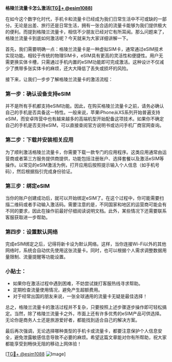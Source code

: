 **格陵兰流量卡怎么激活[[TG💪+ @esim1088](https://t.me/s/esim1088)]**

在如今这个数字化时代，手机卡和流量卡已经成为我们日常生活中不可或缺的一部分。无论是出差、旅行还是日常生活，拥有一张合适的流量卡能够为我们提供极大的便利。而提到格陵兰流量卡，相信不少朋友已经对它有所耳闻。那么问题来了，格陵兰流量卡到底如何激活呢？今天就来为大家详细讲解一下。

首先，我们需要明确一点：格陵兰流量卡是一种虚拟SIM卡，通常通过eSIM技术实现功能。相较于传统的物理SIM卡，eSIM具有更高的灵活性和便捷性。用户无需更换实体卡槽，只需通过手机内置的eSIM功能即可完成激活。这种设计不仅减少了携带多张实体卡的麻烦，还大大降低了丢失或损坏的风险。

接下来，让我们一步步了解格陵兰流量卡的激活流程：

### 第一步：确认设备支持eSIM
并不是所有手机都支持eSIM功能。因此，在购买格陵兰流量卡之前，请务必确认自己的手机是否具备这一特性。一般来说，苹果iPhone从XS系列开始普遍支持eSIM，而安卓阵营中也有越来越多的高端机型开始配备这项技术。如果你不确定自己的手机是否支持eSIM，可以直接查阅官方说明书或访问手机厂商官网查询。

### 第二步：下载并安装相关应用
为了顺利激活格陵兰流量卡，你需要下载一款专门的应用程序。这类应用通常由运营商或者第三方服务提供商提供，功能包括注册账户、选择套餐以及激活eSIM等操作。以常见的eSIM激活为例，打开应用后按照提示输入个人信息（如手机号码），然后根据指引完成身份验证。

### 第三步：绑定eSIM
当你的账户创建成功后，就可以开始绑定eSIM了。在这个过程中，你可能需要扫描二维码或者手动输入激活码。需要注意的是，不同国家和地区的运营商可能会有不同的要求，因此在操作前最好仔细阅读说明文档。此外，某些情况下还需要联系客服获取进一步帮助。

### 第四步：设置默认网络
完成eSIM绑定之后，记得将新卡设为默认网络。这样，当你连接Wi-Fi以外的其他网络时，系统会自动优先使用这张流量卡。同时，也可以根据个人需求调整数据用量限制、流量提醒等功能设置。

### 小贴士：
- 如果你在激活过程中遇到困难，不妨尝试拨打客服热线寻求帮助。
- 定期检查流量使用情况，避免产生超额费用。
- 对于经常出国的朋友来说，一张全球通用的流量卡无疑是最佳选择！

总之，格陵兰流量卡的激活过程并不复杂，只要按照上述步骤逐步操作即可轻松搞定。当然，除了格陵兰流量卡之外，市面上还有许多优秀的eSIM产品可供选择。无论你是商务人士还是旅游爱好者，都能找到适合自己的解决方案。

最后再次强调，无论选择哪种类型的手机卡或流量卡，都要注意保护个人信息安全，避免泄露敏感信息导致不必要的麻烦。希望这篇文章能对你有所帮助，祝大家都能享受到畅快无阻的移动上网体验！

[[TG💪+ @esim1088](https://t.me/s/esim1088) ![Image](https://i.postimg.cc/4NQfJmqS/Snipaste-2025-05-13-00-14-12.png)]